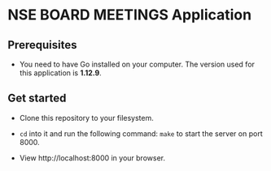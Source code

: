 # NSE BOARD MEETINGS Application

## Prerequisites

- You need to have Go installed on your computer. The version used for this application is  **1.12.9**.

## Get started

- Clone this repository to your filesystem.

- `cd` into it and run the following command: `make` to start the server on port 8000.

- View http://localhost:8000 in your browser.

